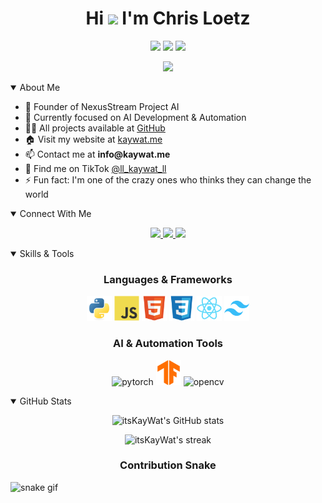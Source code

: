 <h1 align="center">Hi <img src="https://user-images.githubusercontent.com/44104676/173990923-48b66056-0bff-472a-b5bf-faab4146e950.gif" height="40"> I'm Chris Loetz</h1>

<p align="center">
    <img src="https://img.shields.io/badge/Focus-AI%20Development-C2FFC7?style=flat" />
    <img src="https://img.shields.io/badge/Focus-Automation-CB9DF0?style=flat" />
    <img src="https://img.shields.io/badge/Focus-Web%20Development-C2FFC7?style=flat" />
</p>

<p align="center">
    <img src="https://komarev.com/ghpvc/?username=itsKayWat&label=Profile%20Views&color=C2FFC7&style=flat" />
</p>

<details open>
<summary>About Me</summary>
<ul>
<li>🔭 Founder of NexusStream Project AI</li>
<li>🌱 Currently focused on AI Development & Automation</li>
<li>👨‍💻 All projects available at <a href="https://github.com/itsKayWat">GitHub</a></li>
<li>🏠 Visit my website at <a href="https://www.kaywat.me">kaywat.me</a></li>
<li>📫 Contact me at <strong>info@kaywat.me</strong></li>
<li>🎥 Find me on TikTok <a href="https://www.tiktok.com/@ll_kaywat_ll">@ll_kaywat_ll</a></li>
<li>⚡ Fun fact: I'm one of the crazy ones who thinks they can change the world</li>
</ul>
</details>

<details open>
<summary>Connect With Me</summary>
<p align="center">
    <a href="https://www.tiktok.com/@ll_kaywat_ll">
        <img src="https://img.shields.io/badge/TikTok-000000?style=for-the-badge&logo=tiktok&logoColor=white" />
    </a>
    <a href="https://www.twitch.tv/xl_kaywat_lx">
        <img src="https://img.shields.io/badge/Twitch-9146FF?style=for-the-badge&logo=twitch&logoColor=white" />
    </a>
    <a href="https://fixmyapple.org">
        <img src="https://img.shields.io/badge/FixMyApple-000000?style=for-the-badge&logo=apple&logoColor=white" />
    </a>
</p>
</details>

<details open>
<summary>Skills & Tools</summary>
<h3 align="center">Languages & Frameworks</h3>
<p align="center">
    <img src="https://raw.githubusercontent.com/devicons/devicon/master/icons/python/python-original.svg" alt="python" width="40" height="40"/>
    <img src="https://raw.githubusercontent.com/devicons/devicon/master/icons/javascript/javascript-original.svg" alt="javascript" width="40" height="40"/>
    <img src="https://raw.githubusercontent.com/devicons/devicon/master/icons/html5/html5-original.svg" alt="html5" width="40" height="40"/>
    <img src="https://raw.githubusercontent.com/devicons/devicon/master/icons/css3/css3-original.svg" alt="css3" width="40" height="40"/>
    <img src="https://raw.githubusercontent.com/devicons/devicon/master/icons/react/react-original.svg" alt="react" width="40" height="40"/>
    <img src="https://raw.githubusercontent.com/devicons/devicon/master/icons/tailwindcss/tailwindcss-plain.svg" alt="tailwind" width="40" height="40"/>
</p>

<h3 align="center">AI & Automation Tools</h3>
<p align="center">
    <img src="https://www.vectorlogo.zone/logos/pytorch/pytorch-icon.svg" alt="pytorch" width="40" height="40"/>
    <img src="https://raw.githubusercontent.com/devicons/devicon/master/icons/tensorflow/tensorflow-original.svg" alt="tensorflow" width="40" height="40"/>
    <img src="https://www.vectorlogo.zone/logos/opencv/opencv-icon.svg" alt="opencv" width="40" height="40"/>
</p>
</details>

<details open>
<summary>GitHub Stats</summary>
<p align="center">
    <img src="https://github-readme-stats.vercel.app/api?username=itsKayWat&show_icons=true&theme=dark&title_color=C2FFC7&icon_color=CB9DF0&text_color=ffffff&bg_color=000000" alt="itsKayWat's GitHub stats" />
</p>
<p align="center">
    <img src="https://github-readme-streak-stats.herokuapp.com/?user=itsKayWat&theme=dark&ring=C2FFC7&fire=CB9DF0&currStreakLabel=C2FFC7" alt="itsKayWat's streak" />
</p>

<h3 align="center">Contribution Snake</h3>
<img src="https://github.com/itsKayWat/itsKayWat/blob/output/github-contribution-grid-snake.gif" alt="snake gif" />
</details>
